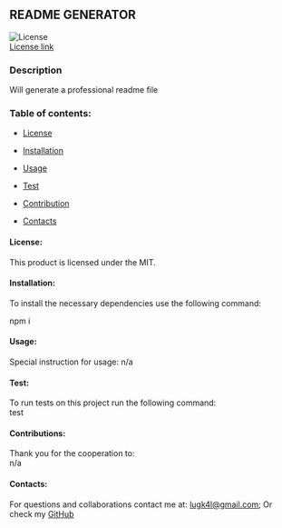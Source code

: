 
## README GENERATOR
  
  ![License](https://img.shields.io/badge/License-MIT-blue.svg)<br>
  [License link](https://choosealicense.com/licenses/?q=MIT/)<br>

### Description

  Will generate a professional readme file

### Table of contents:

  - [License](#license)

  - [Installation](#installation)

  - [Usage](#usage)

  - [Test](#test)
  
  - [Contribution](#contributions)

  - [Contacts](#contacts)



  #### License:
  This product is licensed under the MIT.<br>

#### Installation:
  To install the necessary dependencies use the following command:

  npm i

#### Usage:

  Special instruction for usage:
  n/a

#### Test:

  To run tests on this project run the following command: <br>
  test

####  Contributions:
  
  Thank you for the cooperation to:<br>
  n/a

#### Contacts:

  For questions and collaborations contact me at: [lugk4l@gmail.com](mailto:lugk4l@gmail.com);
  Or check my [GitHub](https://github.com/Gio86krt)
